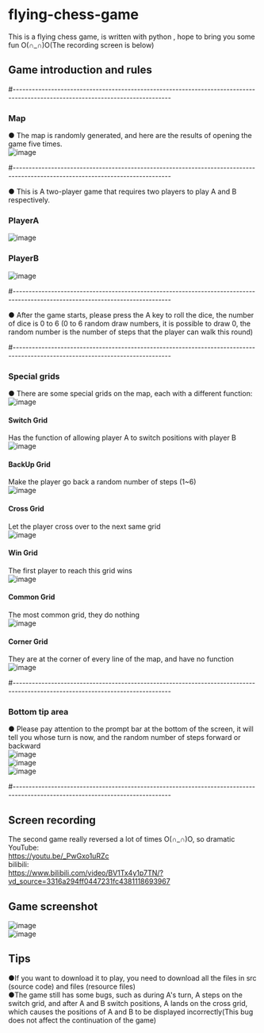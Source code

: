 # flying-chess-game
This is a flying chess game, is written with python , hope to bring you some fun O(∩_∩)O(The recording screen is below)

## **Game introduction and rules**
#-------------------------------------------------------------------------------------------------------------------------------  
### Map ###
● The map is randomly generated, and here are the results of opening the game five times.  
![image](https://github.com/cobalt-sv/flying-chess-game/blob/main/img/composition.png)  

#-------------------------------------------------------------------------------------------------------------------------------  

● This is A two-player game that requires two players to play A and B respectively.  

### PlayerA ###
![image](https://github.com/cobalt-sv/flying-chess-game/blob/main/img/playerA_A.png)  
### PlayerB ###
![image](https://github.com/cobalt-sv/flying-chess-game/blob/main/img/playerB_B.png)  

#-------------------------------------------------------------------------------------------------------------------------------  

● After the game starts, please press the A key to roll the dice, the number of dice is 0 to 6 (0 to 6 random draw numbers, it is possible to draw 0, the random number is the number of steps that the player can walk this round)  

#-------------------------------------------------------------------------------------------------------------------------------  
### Special grids ###
● There are some special grids on the map, each with a different function:  
![image](https://github.com/cobalt-sv/flying-chess-game/blob/main/img/composition_02.png)  
#### Switch Grid ####
Has the function of allowing player A to switch positions with player B  
![image](https://github.com/cobalt-sv/flying-chess-game/blob/main/img/exchangeGrid_E.png)  
#### BackUp Grid ####
Make the player go back a random number of steps (1~6)  
![image](https://github.com/cobalt-sv/flying-chess-game/blob/main/img/BackUpGrid_B.png)  
#### Cross Grid ####
Let the player cross over to the next same grid  
![image](https://github.com/cobalt-sv/flying-chess-game/blob/main/img/crossGrid_C.png)  
#### Win Grid ####
The first player to reach this grid wins  
![image](https://github.com/cobalt-sv/flying-chess-game/blob/main/img/finalGrid_F.png)  
#### Common Grid ####
The most common grid, they do nothing  
![image](https://github.com/cobalt-sv/flying-chess-game/blob/main/img/normalGrid_N.png)  
#### Corner Grid ####
They are at the corner of every line of the map, and have no function  
![image](https://github.com/cobalt-sv/flying-chess-game/blob/main/img/cornerGrid_C.png)  

#-------------------------------------------------------------------------------------------------------------------------------  
### Bottom tip area ###
● Please pay attention to the prompt bar at the bottom of the screen, it will tell you whose turn is now, and the random number of steps forward or backward  
![image](https://github.com/cobalt-sv/flying-chess-game/blob/main/img/tips_A_A.png)  
![image](https://github.com/cobalt-sv/flying-chess-game/blob/main/img/tips_B.png)  
![image](https://github.com/cobalt-sv/flying-chess-game/blob/main/img/tips_C.png)  

#-------------------------------------------------------------------------------------------------------------------------------  

## **Screen recording**
The second game really reversed a lot of times O(∩_∩)O, so dramatic  
YouTube:  
https://youtu.be/_PwGxo1uRZc  
bilibili:  
https://www.bilibili.com/video/BV1Tx4y1p7TN/?vd_source=3316a294ff0447231fc4381118693967  
## **Game screenshot**
![image](https://github.com/cobalt-sv/flying-chess-game/blob/main/img/gamePanle.png)  
![image](https://github.com/cobalt-sv/flying-chess-game/blob/main/img/winPanle.png)  
## **Tips**
●If you want to download it to play, you need to download all the files in src (source code) and files (resource files)  
●The game still has some bugs, such as during A's turn, A steps on the switch grid, and after A and B switch positions, A lands on the cross grid, which causes the positions of A and B to be displayed incorrectly(This bug does not affect the continuation of the game)

